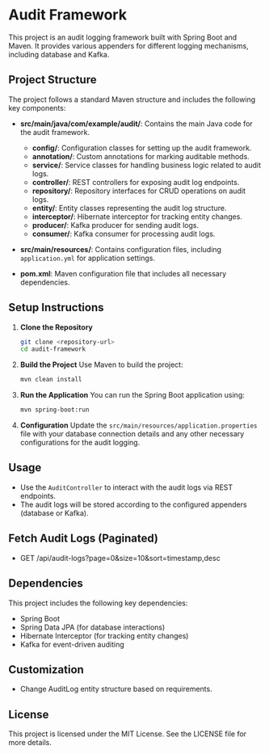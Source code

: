 # Audit Framework

This project is an audit logging framework built with Spring Boot and Maven. It provides various appenders for different logging mechanisms, including database and Kafka.

## Project Structure

The project follows a standard Maven structure and includes the following key components:

- **src/main/java/com/example/audit/**: Contains the main Java code for the audit framework.
    - **config/**: Configuration classes for setting up the audit framework.
    - **annotation/**: Custom annotations for marking auditable methods.
    - **service/**: Service classes for handling business logic related to audit logs.
    - **controller/**: REST controllers for exposing audit log endpoints.
    - **repository/**: Repository interfaces for CRUD operations on audit logs.
    - **entity/**: Entity classes representing the audit log structure.
    - **interceptor/**: Hibernate interceptor for tracking entity changes.
    - **producer/**: Kafka producer for sending audit logs.
    - **consumer/**: Kafka consumer for processing audit logs.

- **src/main/resources/**: Contains configuration files, including `application.yml` for application settings.

- **pom.xml**: Maven configuration file that includes all necessary dependencies.

## Setup Instructions

1. **Clone the Repository**
    ```bash
    git clone <repository-url>
    cd audit-framework
    ```

2. **Build the Project**
   Use Maven to build the project:
    ```bash
    mvn clean install
    ```

3. **Run the Application**
   You can run the Spring Boot application using:
    ```bash
    mvn spring-boot:run
    ```

4. **Configuration**
   Update the `src/main/resources/application.properties` file with your database connection details and any other necessary configurations for the audit logging.

## Usage

- Use the `AuditController` to interact with the audit logs via REST endpoints.
- The audit logs will be stored according to the configured appenders (database or Kafka).

## Fetch Audit Logs (Paginated)

- GET /api/audit-logs?page=0&size=10&sort=timestamp,desc

## Dependencies

This project includes the following key dependencies:
- Spring Boot
- Spring Data JPA (for database interactions)
- Hibernate Interceptor (for tracking entity changes)
- Kafka for event-driven auditing

## Customization

- Change AuditLog entity structure based on requirements.

## License

This project is licensed under the MIT License. See the LICENSE file for more details.